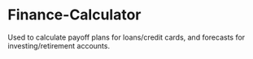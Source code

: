 # Finance-Calculator
Used to calculate payoff plans for loans/credit cards, and forecasts for investing/retirement accounts.
